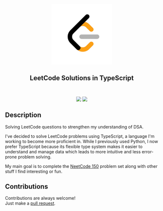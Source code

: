 <p align="center">
  <img src="images/leetcode.png" height="200px" width="200px"/>
  <br/>
  <h2 align="center">LeetCode Solutions in TypeScript</h2>
</p>
<br />

<p align="center">
  <a href="../../issues"><img src="https://img.shields.io/github/issues/aminbeigi/leetcode-ts.svg?style=flat-square" /></a>
  <a href="../../pulls"><img src="https://img.shields.io/github/issues-pr/aminbeigi/leetcode-ts.svg?style=flat-square" /></a>
</p>

## Description
Solving LeetCode questions to strengthen my understanding of DSA.

I've decided to solve LeetCode problems using TypeScript, a language I'm working to become more proficient in. While I previously used Python, I now prefer TypeScript because its flexible type system makes it easier to understand and manage data which leads to more intuitive and less error-prone problem solving.

My main goal is to complete the [NeetCode 150](https://neetcode.io) problem set along with other stuff I find interesting or fun.

## Contributions
Contributions are always welcome!  
Just make a [pull request](../../pulls).